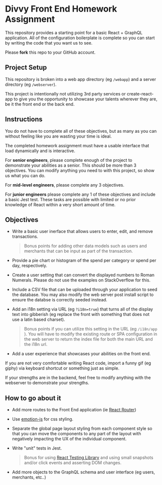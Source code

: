 # Divvy Front End Homework Assignment


This repository provides a starting point for a basic React + GraphQL application.  All of the configuration boilerplate is complete so you can start by writing the code that you want us to see.  

Please **fork** this repo to your GitHub account.


## Project Setup

This repository is broken into a web app directory (eg `/webapp`) and a server directory (eg `/webserver`).  

This project is intentionally not utilizing 3rd party services or create-react-app to give you the opportunity to showcase your talents wherever they are, be it the front end or the back end. 

## Instructions

You do not have to complete all of these objectives, but as many as you can without feeling like you are wasting your time is ideal.

The completed homework assignment must have a usable interface that load dynamically and is interactive.

For **senior engineers**, please complete enough of the project to demonstrate your abilities as a senior.  This should be more than 3 objectives.  You can modify anything you need to with this project, so show us what you can do.

For **mid-level engineers**, please complete any 3 objectives.

For **junior engineers** please complete any 1 of these objectives and include a basic Jest test.  These tasks are possible with limited or no prior knowledge of React within a very short amount of time.

## Objectives

 * Write a basic user inerface that allows users to enter, edit, and remove transactions.

   > Bonus points for adding other data models such as users and merchants that can be input as part of the transaction.

 * Provide a pie chart or histogram of the spend per category or spend per day, respectively.

 * Create a user setting that can convert the displayed numbers to Roman Numerals.  Please do not use the examples on StackOverflow for this.

 * Include a CSV file that can be uploaded through your application to seed the database.  You may also modify the web server post install script to ensure the databse is correctly seeded instead. 

 * Add an i18n setting via URL (eg `?i18n=true`) that turns all of the display text into gibberish (eg replace the front with something that does not use a latin based charset).

   > Bonus points if you can utilize this setting in the URL (eg `/i18n/app` ).  You will have to modify the existing route or SPA configuration in the web server to return the index file for both the main URL and the i18n url.

 * Add a user experience that showcases your abilities on the front end.  
 
 If you are not very comfortable writing React code, import a funny gif (eg giphy) via keyboard shortcut or something just as simple.  
 
 If your strengths are in the backend, feel free to modify anything with the webserver to demonstrate your strengths.


## How to go about it

* Add more routes to the Front End application (ie [React Router](https://github.com/ReactTraining/react-router)) 

* Use [emotion-js](https://github.com/emotion-js/emotion) for css styling.

* Separate the global page layout styling from each component style so that you can move the components to any part of the layout with negatively impacting the UX of the individual component.

* Write "unit" tests in Jest.

   > Bonus for using [React Testing Library](https://testing-library.com/docs/react-testing-library/intro) and using small snapshots and/or click events and asserting DOM changes.

* Add more objects to the GraphQL schema and user interface (eg users, merchants, etc..)
